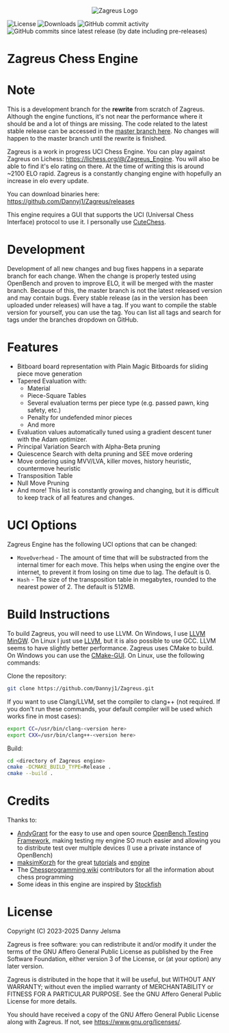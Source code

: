<p align="center">
  <img src="https://github.com/Dannyj1/Zagreus/blob/master/Logo.png?raw=true" alt="Zagreus Logo">
</p>

![License](https://img.shields.io/github/license/Dannyj1/Zagreus?style=for-the-badge) ![Downloads](https://img.shields.io/github/downloads/Dannyj1/Zagreus/total?style=for-the-badge) ![GitHub commit activity](https://img.shields.io/github/commit-activity/t/Dannyj1/Zagreus?style=for-the-badge) ![GitHub commits since latest release (by date including pre-releases)](https://img.shields.io/github/commits-since/Dannyj1/Zagreus/latest?include_prereleases&style=for-the-badge)

# Zagreus Chess Engine

# Note

This is a development branch for the **rewrite** from scratch of Zagreus. Although the engine functions, it's not near
the performance where it should be and a lot of things are missing. The code related to the latest stable release can be
accessed in the [master branch here](https://github.com/Dannyj1/Zagreus/tree/master). No changes will happen to the
master branch until the rewrite is finished.

Zagreus is a work in progress UCI Chess Engine. You can play against Zagreus on
Lichess: https://lichess.org/@/Zagreus_Engine. You will also be able to find it's elo rating on there. At the time of
writing this is around ~2100 ELO rapid.
Zagreus is a constantly changing engine with hopefully an increase in elo every update.

You can download binaries here: https://github.com/Dannyj1/Zagreus/releases

This engine requires a GUI that supports the UCI (Universal Chess Interface) protocol to use it. I personally
use [CuteChess](https://cutechess.com/).

# Development

Development of all new changes and bug fixes happens in a separate branch for each change. When the change is properly
tested using OpenBench and proven to improve ELO, it will be merged with the master branch. Because of this, the master
branch is not the latest released version and may contain bugs.
Every stable release (as in the version has been uploaded under releases) will have a tag. If you want to compile the
stable version for yourself, you can use the tag. You can list all tags and search for tags under the branches dropdown
on GitHub.

# Features

- Bitboard board representation with Plain Magic Bitboards for sliding piece move generation
- Tapered Evaluation with:
    - Material
    - Piece-Square Tables
    - Several evaluation terms per piece type (e.g. passed pawn, king safety, etc.)
    - Penalty for undefended minor pieces
    - And more
- Evaluation values automatically tuned using a gradient descent tuner with the Adam optimizer.
- Principal Variation Search with Alpha-Beta pruning
- Quiescence Search with delta pruning and SEE move ordering
- Move ordering using MVV/LVA, killer moves, history heuristic, countermove heuristic
- Transposition Table
- Null Move Pruning
- And more! This list is constantly growing and changing, but it is difficult to keep track of all features and changes.

# UCI Options

Zagreus Engine has the following UCI options that can be changed:

- `MoveOverhead` - The amount of time that will be substracted from the internal timer for each move. This helps when
  using the engine over the internet, to prevent it from losing on time due to lag. The default is 0.
- `Hash` - The size of the transposition table in megabytes, rounded to the nearest power of 2. The default is 512MB.

# Build Instructions

To build Zagreus, you will need to use LLVM. On Windows, I use [LLVM MinGW](https://github.com/mstorsjo/llvm-mingw). On
Linux I just use [LLVM](https://releases.llvm.org/download.html), but it is also possible to use GCC. LLVM seems to have
slightly better performance.
Zagreus uses CMake to build. On Windows you can use the [CMake-GUI](https://cmake.org/runningcmake/). On Linux, use the
following commands:

Clone the repository:

```bash
git clone https://github.com/Dannyj1/Zagreus.git
```

If you want to use Clang/LLVM, set the compiler to clang++ (not required. If you don't run these commands, your default
compiler will be used which works fine in most cases):

```bash
export CC=/usr/bin/clang-<version here>
export CXX=/usr/bin/clang++-<version here>
```

Build:

```bash
cd <directory of Zagreus engine>
cmake -DCMAKE_BUILD_TYPE=Release .
cmake --build .
```

# Credits

Thanks to:

- [AndyGrant](https://github.com/AndyGrant) for the easy to use and open
  source [OpenBench Testing Framework](https://github.com/AndyGrant/OpenBench), making testing my engine SO much easier
  and allowing you to distribute test over multiple devices (I use a private instance of OpenBench)
- [maksimKorzh](https://github.com/maksimKorzh) for the
  great [tutorials](https://www.youtube.com/channel/UCB9-prLkPwgvlKKqDgXhsMQ)
  and [engine](https://github.com/maksimKorzh/chess_programming)
- The [Chessprogramming wiki](https://www.chessprogramming.org/Main_Page) contributors for all the information about
  chess programming
- Some ideas in this engine are inspired by [Stockfish](https://github.com/official-stockfish/Stockfish)

# License

Copyright (C) 2023-2025 Danny Jelsma

Zagreus is free software: you can redistribute it and/or modify
it under the terms of the GNU Affero General Public License as published
by the Free Software Foundation, either version 3 of the License, or
(at your option) any later version.

Zagreus is distributed in the hope that it will be useful,
but WITHOUT ANY WARRANTY; without even the implied warranty of
MERCHANTABILITY or FITNESS FOR A PARTICULAR PURPOSE. See the
GNU Affero General Public License for more details.

You should have received a copy of the GNU Affero General Public License
along with Zagreus. If not, see <https://www.gnu.org/licenses/>.
